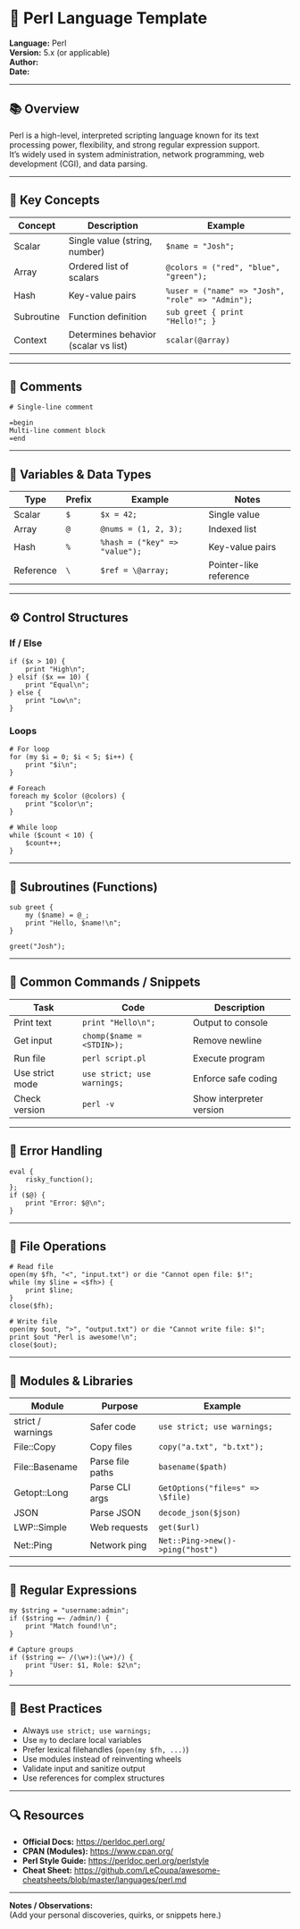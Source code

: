 # 🐫 Perl Language Template

**Language:** Perl  
**Version:** 5.x (or applicable)  
**Author:**  
**Date:**  

---

## 📚 Overview
Perl is a high-level, interpreted scripting language known for its text processing power, flexibility, and strong regular expression support.  
It’s widely used in system administration, network programming, web development (CGI), and data parsing.

---

## 🧠 Key Concepts
| Concept | Description | Example |
|----------|--------------|----------|
| Scalar | Single value (string, number) | `$name = "Josh";` |
| Array | Ordered list of scalars | `@colors = ("red", "blue", "green");` |
| Hash | Key-value pairs | `%user = ("name" => "Josh", "role" => "Admin");` |
| Subroutine | Function definition | `sub greet { print "Hello!"; }` |
| Context | Determines behavior (scalar vs list) | `scalar(@array)` |

---

## 💬 Comments
    # Single-line comment

    =begin
    Multi-line comment block
    =end

---

## 🧮 Variables & Data Types
| Type | Prefix | Example | Notes |
|------|---------|----------|-------|
| Scalar | `$` | `$x = 42;` | Single value |
| Array | `@` | `@nums = (1, 2, 3);` | Indexed list |
| Hash | `%` | `%hash = ("key" => "value");` | Key-value pairs |
| Reference | `\` | `$ref = \@array;` | Pointer-like reference |

---

## ⚙️ Control Structures
### If / Else
    if ($x > 10) {
        print "High\n";
    } elsif ($x == 10) {
        print "Equal\n";
    } else {
        print "Low\n";
    }

### Loops
    # For loop
    for (my $i = 0; $i < 5; $i++) {
        print "$i\n";
    }

    # Foreach
    foreach my $color (@colors) {
        print "$color\n";
    }

    # While loop
    while ($count < 10) {
        $count++;
    }

---

## 🧰 Subroutines (Functions)
    sub greet {
        my ($name) = @_;
        print "Hello, $name!\n";
    }

    greet("Josh");

---

## 🧩 Common Commands / Snippets
| Task | Code | Description |
|------|------|-------------|
| Print text | `print "Hello\n";` | Output to console |
| Get input | `chomp($name = <STDIN>);` | Remove newline |
| Run file | `perl script.pl` | Execute program |
| Use strict mode | `use strict; use warnings;` | Enforce safe coding |
| Check version | `perl -v` | Show interpreter version |

---

## 🧱 Error Handling
    eval {
        risky_function();
    };
    if ($@) {
        print "Error: $@\n";
    }

---

## 🔧 File Operations
    # Read file
    open(my $fh, "<", "input.txt") or die "Cannot open file: $!";
    while (my $line = <$fh>) {
        print $line;
    }
    close($fh);

    # Write file
    open(my $out, ">", "output.txt") or die "Cannot write file: $!";
    print $out "Perl is awesome!\n";
    close($out);

---

## 🧩 Modules & Libraries
| Module | Purpose | Example |
|---------|----------|----------|
| strict / warnings | Safer code | `use strict; use warnings;` |
| File::Copy | Copy files | `copy("a.txt", "b.txt");` |
| File::Basename | Parse file paths | `basename($path)` |
| Getopt::Long | Parse CLI args | `GetOptions("file=s" => \$file)` |
| JSON | Parse JSON | `decode_json($json)` |
| LWP::Simple | Web requests | `get($url)` |
| Net::Ping | Network ping | `Net::Ping->new()->ping("host")` |

---

## 🔣 Regular Expressions
    my $string = "username:admin";
    if ($string =~ /admin/) {
        print "Match found!\n";
    }

    # Capture groups
    if ($string =~ /(\w+):(\w+)/) {
        print "User: $1, Role: $2\n";
    }

---

## 🧰 Best Practices
- Always `use strict; use warnings;`  
- Use `my` to declare local variables  
- Prefer lexical filehandles (`open(my $fh, ...)`)  
- Use modules instead of reinventing wheels  
- Validate input and sanitize output  
- Use references for complex structures  

---

## 🔍 Resources
- **Official Docs:** https://perldoc.perl.org/  
- **CPAN (Modules):** https://www.cpan.org/  
- **Perl Style Guide:** https://perldoc.perl.org/perlstyle  
- **Cheat Sheet:** https://github.com/LeCoupa/awesome-cheatsheets/blob/master/languages/perl.md  

---

**Notes / Observations:**  
(Add your personal discoveries, quirks, or snippets here.)
